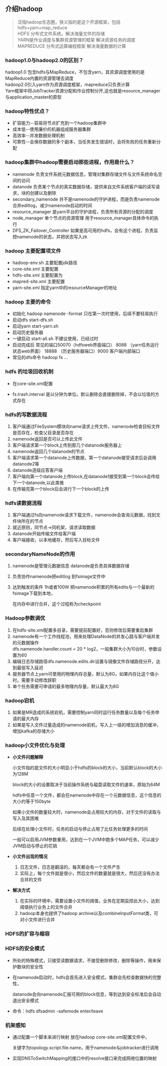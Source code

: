 ## 介绍hadoop
  > 泛指hadoop生态圈，狭义指的是这个开源框架，包括hdfs+yarn+map_reduce  
  > HDFS 分布式文件系统，解决海量文件的存储  
  > YARN是作业调度与集群资源管理的框架 解决资源任务的调度  
  > MAPREDUCE 分布式运算编程框架 解决海量数据的计算   

### hadoop1.0与hadoop2.0的区别？

hadoop1.0 包含hdfs与MapReduce，不包含yarn，其资源调度使用的是MapReduce内置的资源管理去调度  
hadoop2.0引入yarn作为资源调度框架，mapreduce只负责计算  
Yarn框架中将JobTracker资源分配和作业控制分开,这也就是resource_manager与application_master的原型  

### hadoop特性优点？

- 扩容能力--容易将节点扩充到一个hadoop集群中
- 成本低--使用廉价的机器组成服务器集群
- 高效率--并发数据处理机制
- 可靠性--会保存数据的多个副本，当任务发生错误时，会将失败的任务重新分配

### hadoop集群中hadoop需要启动那些进程，作用是什么？

- namenode 负责文件系统元数据信息，管理对集群存储文件与文件系统命名空间的访问
- datanode  负责某个节点的真实数据存储，提供来自文件系统客户端的读写请求，块的创建以及删除
- secondary_namenode  并不是namenode的守护进程，而是负责namenode合并editlog，减少namenode启动的时间
- resource_manager 是yarn平台的守护进程，负责所有资源的分配的调度
- node_manager 单个节点的资源管理 用于resource_manager具体命令的执行
- DFS_ZK_Failover_Controller 如果是高可用的hdfs，会有这个进程，负责监控namenode的状态，并把状态写入zk

### hadoop 主要配置项文件

- hadoop-env.sh  主要配置jdk路径
- core-site.xml  主要配置
- hdfs-site.xml  主要配置为
- mapred-site.xml  主要配置
- yarn-site.xml  指定yarn中的resourceManager的地址

### hadoop 主要的命令

- 初始化 hadoop namenode -format  只在第一次时使用，后续不要轻易执行
- 启动dfs start-dfs.sh
- 启动yarn start-yarn.sh
- 启动历史服务器 
- 一键启动  start-all.sh 不建议使用，已经过时
- 启动完成后 常见的端口50070（hdfsweb界面端口） 8088 （yarn任务运行状态web界面） 18888 （历史服务器端口）9000 客户端内部端口
- 常见的dfs命令  hadoop fs ...

### hdfs 的垃圾回收机制 

- 在core-site.xml配置

- fs.trash.interval 是以分钟为单位。默认删除会直接删除掉，不会以垃圾的方式存在 

### hdfs的写数据流程

1. 客户端通过FileSystem模块向name请求上传文件，namenode检查目标文件是否存在，检查父目录是否存在
2. namenode返回是否可以上传此文件
3. 客户端请求第一个block上传到那几个datanode服务器上
4. namenode返回几个datanode的节点
5. 客户端请求第一个datanode上传数据，第一个datanode接受请求后会调用datanode2等
6. datanode逐级应答客户端
7. 客户端向第一个datanode上传block,在datanode1接受到第一个block会传给下一个datanode,以此类推
8. 在传输完第一个block后会进行下一个block的上传

### hdfs读数据流程

1. 客户端通过fs向namenode请求下载文件，namenode会查询元数据，找到文件块所在的节点
2. 就近原则，同节点->同机架，请求读取数据
3. datanode开始传输文件给客户端
4. 客户端接收，以本地缓存，然后写入目标文件

### secondaryNameNode的作用

1. namenode是管理元数据信息 datanode是负责具体数据存储

2. 负责协作namenode把editlog 到fsimage文件中

3. 达到触发的条件 1h或者100W 把namenode积累的所有edits与一个最新的fsimage下载到本地，

   在内存中进行合并，这个过程称为checkpoint

### Hadoop参数调优

1. 在hdfs-site.xml配置多目录，需要提前配置好，否则修改后需要重启集群
2. namenode有一个工作线程池，用来处理DataNode的并发心跳与客户端并发的元数据操作  
   dfs.namenode.handler.count = 20 * log2，一般集群大小为10台时，参数设置为60  
3. 编辑日志存储路径dfs.namenode.edits.dir设置与镜像文件存储路径分开，达到最低写入延迟
4. 服务器节点上yarn可使用的物理内存总量，默认为8G，如果内存比这个值小时。需要手动修改辞职
5. 单个任务需要可申请的最多物理内存量，默认最大为8G

### hadoop宕机

1. 如果是MR造成的系统宕机，需要控制yarn同时运行任务数量以及每个任务申请的最大内存
2. 如果是写入文件过量造成的namenode宕机，写入上一级的增加消息的缓冲，增加kafka的存储大小

### hadoop小文件优化与处理

- **小文件问题解释**

  小文件指的是文件的大小明显小于hdfs的block的大小，当前默认block的大小为128M

  block的大小的设置取决于当前操作系统与磁盘读取文件的速率，原始为64M

  hdfs中任意一个文件，都会在namenode中存在一个元数据信息，这个信息的大小约等于150byte

  如果小文件的数量较大时，namenode会占用较大的内存，对于文件的读取与写入及其困难

  后续在处理小文件时，任务的启动与停止占用了比任务处理更多的时间

  一般可以启用JVM参数重用，达到在一个JVM中跑多个MAP任务，可以减少JVM启动与停止的花销

- **小文件出现的情况**

  1. 日志文件，日志是翻滚的，每天都会有一个文件产生
  2. 实际上，每个文件就是很小，然后文件的数量就是很大，然后还没有办法合并的文件

- **解决方式**

  1. 在实际的环境中，需要设置小文件的阈值，业务在定期监控此大小，达到阈值执行业务上的文件合并
  2. hadoop本身也提供了hadoop archive以及combineInputFormat类，可对小文件进行合并

### HDFS的扩容与缩容

### HDFS的安全模式

- 所处的特殊模式，只接受读数据请求，不接受删除修改，删除等操作，用来保护数块的安全性

- 在namenode启动时，hdfs会首先进入安全模式，集群会先检查数据快的完整性，

  datanode会向namenode汇报可用的block信息，等到达到安全标准后会自动退出安全模式

- 命令：hdfs dfsadmin -safemode enter/leave

### 机架感知

- 通过配置一个脚本来进行映射  放在hadoop core-site.xml配置文件中，

  关键字为topology.script.file.name，用于namenode与jobtracker进行调用

- 实现DNSToSwitchMapping的接口中的resolve接口来完成网络位置的映射